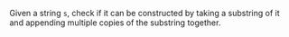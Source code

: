 Given a string `s`, check if it can be constructed by taking a substring of it and appending multiple copies of the substring together.